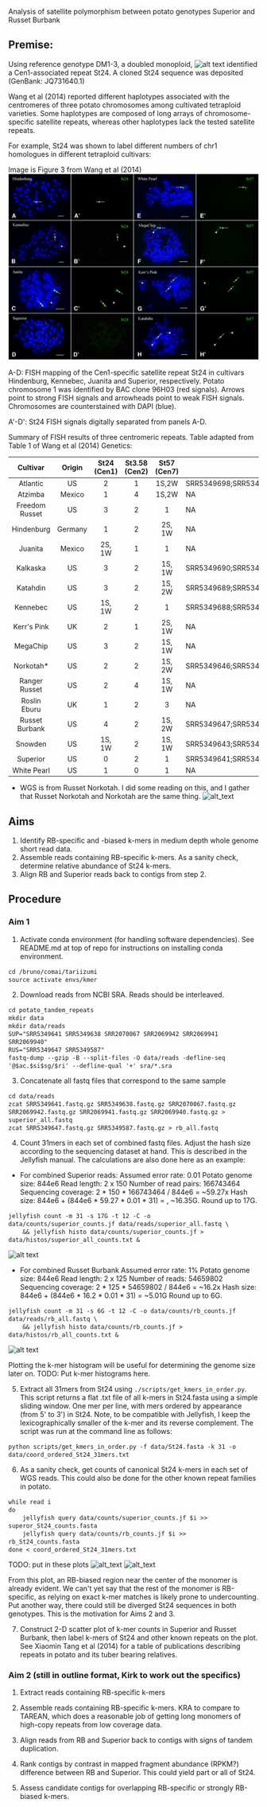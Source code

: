 Analysis of satellite polymorphism between potato genotypes Superior and Russet Burbank

## Premise:

Using reference genotype DM1-3, a doubled monoploid, ![alt text](URL "Gong et al. 2012") identified a 
Cen1-associated repeat St24. A cloned St24 sequence was deposited (GenBank: JQ731640.1)

Wang et al (2014) reported different haplotypes associated with the
centromeres of three potato chromosomes among cultivated tetraploid varieties. Some
haplotypes are composed of long arrays of chromosome-specific satellite repeats, whereas
other haplotypes lack the tested satellite repeats.

For example, St24 was shown to label different numbers of chr1 homologues in different
tetraploid cultivars:

Image is Figure 3 from Wang et al (2014)
![alt text](./.images/F3.large.jpg)

A-D: FISH mapping of the Cen1-specific satellite repeat St24 in cultivars Hindenburg,
Kennebec, Juanita and Superior, respectively. Potato chromosome 1 was identified by BAC 
clone 96H03 (red signals). Arrows point to strong FISH signals and arrowheads point to 
weak FISH signals. Chromosomes are counterstained with DAPI (blue).

A'-D': St24 FISH signals digitally separated from panels A-D.

Summary of FISH results of three centromeric repeats.
Table adapted from Table 1 of Wang et al (2014) Genetics:

|    Cultivar    |  Origin | St24 (Cen1) | St3.58 (Cen2) | St57 (Cen7) | NCBI SRR                                                          |
|:--------------:|:-------:|:-----------:|:-------------:|:-----------:|-------------------------------------------------------------------|
| Atlantic       | US      | 2           | 1             | 1S,2W       | SRR5349698;SRR5349578;SRR2070063;SRR2070065                       |
| Atzimba        | Mexico  | 1           | 4             | 1S,2W       | NA                                                                |
| Freedom Russet | US      | 3           | 2             | 1           | NA                                                                |
| Hindenburg     | Germany | 1           | 2             | 2S, 1W      | NA                                                                |
| Juanita        | Mexico  | 2S, 1W      | 1             | 1           | NA                                                                |
| Kalkaska       | US      | 3           | 2             | 1S, 1W      | SRR5349690;SRR5349579                                             |
| Katahdin       | US      | 3           | 2             | 1S, 2W      | SRR5349689;SRR5349594                                             |
| Kennebec       | US      | 1S, 1W      | 2             | 1           | SRR5349688;SRR5349593                                             |
| Kerr's Pink    | UK      | 2           | 1             | 2S, 1W      | NA                                                                |
| MegaChip       | US      | 3           | 2             | 1S, 1W      | NA                                                                |
| Norkotah*      | US      | 2           | 2             | 1S, 2W      | SRR5349646;SRR5349581                                             |
| Ranger Russet  | US      | 2           | 4             | 1S, 1W      | NA                                                                |
| Roslin Eburu   | UK      | 1           | 2             | 3           | NA                                                                |
| Russet Burbank | US      | 4           | 2             | 1S, 2W      | SRR5349647;SRR5349587                                             |
| Snowden        | US      | 1S, 1W      | 2             | 1S, 1W      | SRR5349643;SRR5349577                                             |
| Superior       | US      | 0           | 2             | 1           | SRR5349641;SRR5349638;SRR2070067;SRR2069942;SRR2069941;SRR2069940 |
| White Pearl    | US      | 1           | 0             | 1           | NA                                                                |

* WGS is from Russet Norkotah. I did some reading on this, and I gather that Russet
Norkotah and Norkotah are the same thing. ![alt_text](https://link.springer.com/content/pdf/10.1007/BF02908344.pdf, "Source")

## Aims

1. Identify RB-specific and -biased k-mers in medium depth whole genome short read data.
2. Assemble reads containing RB-specific k-mers. As a sanity check, determine relative abundance of 
   St24 k-mers.
3. Align RB and Superior reads back to contigs from step 2.

## Procedure

### Aim 1

1. Activate conda environment (for handling software dependencies). See README.md at top
of repo for instructions on installing conda environment.

```
cd /bruno/comai/tariizumi
source activate envs/kmer
```

2. Download reads from NCBI SRA. Reads should be interleaved.

```
cd potato_tandem_repeats
mkdir data
mkdir data/reads
SUP="SRR5349641 SRR5349638 SRR2070067 SRR2069942 SRR2069941 SRR2069940"
RUS="SRR5349647 SRR5349587"
fastq-dump --gzip -B --split-files -O data/reads -defline-seq '@$ac.$si$sg/$ri' --defline-qual '+' sra/*.sra
```

3.  Concatenate all fastq files that correspond to the same sample

```
cd data/reads
zcat SRR5349641.fastq.gz SRR5349638.fastq.gz SRR2070067.fastq.gz SRR2069942.fastq.gz SRR2069941.fastq.gz SRR2069940.fastq.gz > superior_all.fastq
zcat SRR5349647.fastq.gz SRR5349587.fastq.gz > rb_all.fastq
```

4. Count 31mers in each set of combined fastq files. Adjust the hash size according to the
sequencing dataset at hand. This is described in the Jellyfish manual. The calculations
are also done here as an example:

* For combined Superior reads:
    Assumed error rate: 0.01
    Potato genome size: 844e6
    Read length: 2 x 150
    Number of read pairs: 166743464
    Sequencing coverage: 2 * 150 * 166743464 / 844e6 = ~59.27x
    Hash size: 844e6 + (844e6 * 59.27 * 0.01 * 31) = , ~16.35G. Round up to 17G.
    
```
jellyfish count -m 31 -s 17G -t 12 -C -o data/counts/superior_counts.jf data/reads/superior_all.fastq \
    && jellyfish histo data/counts/superior_counts.jf > data/histos/superior_all_counts.txt &
```

![alt text](URL "Superior combined 31mer counts")

* For combined Russet Burbank
    Assumed error rate: 1%
    Potato genome size: 844e6
    Read length: 2 x 125
    Number of reads: 54659802
    Sequencing coverage: 2 * 125 * 54659802 / 844e6 = ~16.2x
    Hash size: 844e6 + (844e6 * 16.2 * 0.01 * 31) = ~5.01G Round up to 6G.
    
```
jellyfish count -m 31 -s 6G -t 12 -C -o data/counts/rb_counts.jf data/reads/rb_all.fastq \
    && jellyfish histo data/counts/rb_counts.jf > data/histos/rb_all_counts.txt &
```

![alt text](URL "Russet Burbank combined 31mer counts")

Plotting the k-mer histogram will be useful for determining the genome size later on.
TODO: Put k-mer histograms here.

5. Extract all 31mers from St24 using ```./scripts/get_kmers_in_order.py```. This script
returns a flat .txt file of all k-mers in St24.fasta using a simple sliding window. One
mer per line, with mers ordered by appearance (from 5' to 3') in St24. Note, to be
compatible with Jellyfish, I keep the lexicographically smaller of the k-mer and its
reverse complement. The script was run at the command line as follows:

```
python scripts/get_kmers_in_order.py -f data/St24.fasta -k 31 -o data/coord_ordered_St24_31mers.txt
```

6. As a sanity check, get counts of canonical St24 k-mers in each set of WGS reads.
This could also be done for the other known repeat families in potato.

```
while read i
do
    jellyfish query data/counts/superior_counts.jf $i >> superor_St24_counts.fasta
    jellyfish query data/counts/rb_counts.jf $i >> rb_St24_counts.fasta
done < coord_ordered_St24_31mers.txt
```

TODO: put in these plots
![alt_text](URL "Comparison of Superior and Russet Burbank St24 31-mer counts")
![alt_text](URL "Comparison of Superior and Russet Burbank St24 31-mer counts per 1x genome coverage")

From this plot, an RB-biased region near the center of the monomer is already evident. We
can't yet say that the rest of the monomer is RB-specific, as relying on exact k-mer
matches is likely prone to undercounting. Put another way, there could still be diverged
St24 sequences in both genotypes. This is the motivation for Aims 2 and 3.

7. Construct 2-D scatter plot of k-mer counts in Superior and Russet Burbank, then label
k-mers of St24 and other known repeats on the plot. See Xiaomin Tang et al (2014) for a
table of publications describing repeats in potato and its tuber bearing relatives.

### Aim 2 (still in outline format, Kirk to work out the specifics)

1. Extract reads containing RB-specific k-mers

2. Assemble reads containing RB-specific k-mers. KRA to compare to TAREAN, which
does a reasonable job of getting long monomers of high-copy repeats from low coverage
data.

3. Align reads from RB and Superior back to contigs with signs of tandem duplication.

4. Rank contigs by contrast in mapped fragment abundance (RPKM?) difference between RB and
Superior. This could yield part or all of St24.

5. Assess candidate contigs for overlapping RB-specific or strongly RB-biased k-mers.
